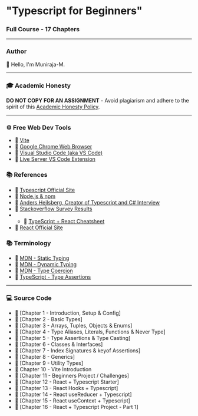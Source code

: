 # "Typescript for Beginners"

### Full Course - 17 Chapters

---

### Author

👋 Hello, I'm Muniraja-M.

---

### 🎓 Academic Honesty

**DO NOT COPY FOR AN ASSIGNMENT** - Avoid plagiarism and adhere to the spirit of this [Academic Honesty Policy](https://www.freecodecamp.org/news/academic-honesty-policy/).

---

### ⚙ Free Web Dev Tools
- 🔗 [Vite](https://vitejs.dev/)
- 🔗 [Google Chrome Web Browser](https://google.com/chrome/)
- 🔗 [Visual Studio Code (aka VS Code)](https://code.visualstudio.com/)
- 🔗 [Live Server VS Code Extension](https://marketplace.visualstudio.com/items?itemName=ritwickdey.LiveServer)

### 📚 References
- 🔗 [Typescript Official Site](https://www.typescriptlang.org/)
- 🔗 [Node.js & npm](https://nodejs.org/)
- 🔗 [Anders Hejlsberg, Creator of Typescript and C# Interview](https://dev.to/destrodevshow/typescript-and-c-both-created-by-the-same-person-named-anders-hejlsberg-42g4)
- 🔗 [Stackoverflow Survey Results](https://survey.stackoverflow.co/2022/#technology-most-popular-technologies)
- - 🔗 [TypeScript + React Cheatsheet](https://github.com/typescript-cheatsheets/react)
- 🔗 [React Official Site](https://reactjs.org/)
  
### 📚 Terminology
- 🔗 [MDN - Static Typing](https://developer.mozilla.org/en-US/docs/Glossary/Static_typing)
- 🔗 [MDN - Dynamic Typing](https://developer.mozilla.org/en-US/docs/Glossary/Dynamic_typing)
- 🔗 [MDN - Type Coercion](https://developer.mozilla.org/en-US/docs/Glossary/Type_coercion)
- 🔗 [TypeScript - Type Assertions](https://www.typescriptlang.org/docs/handbook/2/everyday-types.html#type-assertions)

---

### 💻 Source Code

- 🔗 [Chapter 1 - Introduction, Setup & Config]
- 🔗 [Chapter 2 - Basic Types]
- 🔗 [Chapter 3 - Arrays, Tuples, Objects & Enums]
- 🔗 [Chapter 4 - Type Aliases, Literals, Functions & Never Type]
- 🔗 [Chapter 5 - Type Assertions & Type Casting]
- 🔗 [Chapter 6 - Classes & Interfaces]
- 🔗 [Chapter 7 - Index Signatures & keyof Assertions]
- 🔗 [Chapter 8 - Generics]
- 🔗 [Chapter 9 - Utility Types]
- 🔗 Chapter 10 - Vite Introduction 
- 🔗 [Chapter 11 - Beginners Project / Challenges]
- 🔗 [Chapter 12 - React + Typescript Starter]
- 🔗 [Chapter 13 - React Hooks + Typescript]
- 🔗 [Chapter 14 - React useReducer + Typescript]
- 🔗 [Chapter 15 - React useContext + Typescript]
- 🔗 [Chapter 16 - React + Typescript Project - Part 1]